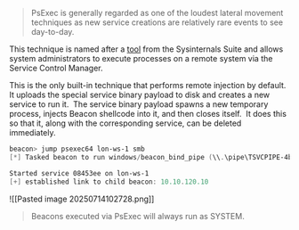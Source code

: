 
>PsExec is generally regarded as one of the loudest lateral movement techniques as new service creations are relatively rare events to see day-to-day.

This technique is named after a [tool](https://learn.microsoft.com/en-us/sysinternals/downloads/psexec) from the Sysinternals Suite and allows system administrators to execute processes on a remote system via the Service Control Manager.

This is the only built-in technique that performs remote injection by default.  It uploads the special service binary payload to disk and creates a new service to run it.  The service binary payload spawns a new temporary process, injects Beacon shellcode into it, and then closes itself.  It does this so that it, along with the corresponding service, can be deleted immediately.

```powershell
beacon> jump psexec64 lon-ws-1 smb
[*] Tasked beacon to run windows/beacon_bind_pipe (\\.\pipe\TSVCPIPE-4b2f70b3-ceba-42a5-a4b5-704e1c41337) on lon-ws-1 via Service Control Manager (\\lon-ws-1\ADMIN$\08453ee.exe)

Started service 08453ee on lon-ws-1
[+] established link to child beacon: 10.10.120.10

```

![[Pasted image 20250714102728.png]]

> Beacons executed via PsExec will always run as SYSTEM.